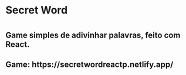 <h1>Secret Word<h1/>

<h2>Game simples de adivinhar palavras, feito com React.<h2/>

<h2>Game: https://secretwordreactp.netlify.app/ <h2/>
